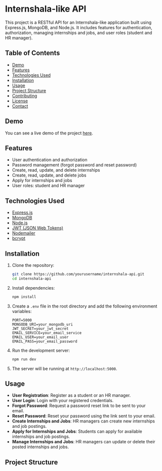 # Internshala-like API

This project is a RESTful API for an Internshala-like application built using Express.js, MongoDB, and Node.js. It includes features for authentication, authorization, managing internships and jobs, and user roles (student and HR manager).

## Table of Contents
- [Demo](#demo)
- [Features](#features)
- [Technologies Used](#technologies-used)
- [Installation](#installation)
- [Usage](#usage)
- [Project Structure](#project-structure)
- [Contributing](#contributing)
- [License](#license)
- [Contact](#contact)

## Demo
You can see a live demo of the project [here](#).

## Features
- User authentication and authorization
- Password management (forgot password and reset password)
- Create, read, update, and delete internships
- Create, read, update, and delete jobs
- Apply for internships and jobs
- User roles: student and HR manager

## Technologies Used
- [Express.js](https://expressjs.com/)
- [MongoDB](https://www.mongodb.com/)
- [Node.js](https://nodejs.org/)
- [JWT (JSON Web Tokens)](https://jwt.io/)
- [Nodemailer](https://nodemailer.com/)
- [bcrypt](https://www.npmjs.com/package/bcrypt)

## Installation
1. Clone the repository:
    ```bash
    git clone https://github.com/yourusername/internshala-api.git
    cd internshala-api
    ```

2. Install dependencies:
    ```bash
    npm install
    ```

3. Create a `.env` file in the root directory and add the following environment variables:
    ```env
    PORT=5000
    MONGODB_URI=your_mongodb_uri
    JWT_SECRET=your_jwt_secret
    EMAIL_SERVICE=your_email_service
    EMAIL_USER=your_email_user
    EMAIL_PASS=your_email_password
    ```

4. Run the development server:
    ```bash
    npm run dev
    ```

5. The server will be running at `http://localhost:5000`.

## Usage
- **User Registration**: Register as a student or an HR manager.
- **User Login**: Login with your registered credentials.
- **Forgot Password**: Request a password reset link to be sent to your email.
- **Reset Password**: Reset your password using the link sent to your email.
- **Create Internships and Jobs**: HR managers can create new internships and job postings.
- **Apply for Internships and Jobs**: Students can apply for available internships and job postings.
- **Manage Internships and Jobs**: HR managers can update or delete their posted internships and jobs.

## Project Structure
